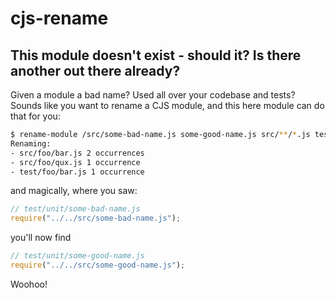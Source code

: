 # cjs-rename

## This module doesn't exist - should it? Is there another out there already?

Given a module a bad name? Used all over your codebase and tests? Sounds like you want to rename a CJS module, and this here module can do that for you:

```sh
$ rename-module /src/some-bad-name.js some-good-name.js src/**/*.js test/**/*.js
Renaming:
- src/foo/bar.js 2 occurrences
- src/foo/qux.js 1 occurrence
- test/foo/bar.js 1 occurrence
```

and magically, where you saw:

```javascript
// test/unit/some-bad-name.js
require("../../src/some-bad-name.js");
```

you'll now find

```javascript
// test/unit/some-good-name.js
require("../../src/some-good-name.js");
```

Woohoo!

